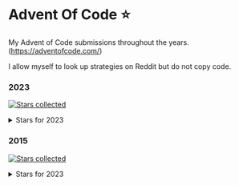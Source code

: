 # Advent Of Code ⭐

My Advent of Code submissions throughout the years. (https://adventofcode.com/)

I allow myself to look up strategies on Reddit but do not copy code.

### 2023

[![Stars collected](https://shields.io/static/v1?label=stars%20collected&message=38&color=yellow)]()

<details><summary>Stars for 2023</summary>
<p>

| day | part one | part two |
|:--:| :------: | :------: |
| 01 | ⭐ | ⭐ |
| 02 | ⭐ | ⭐ |
| 03 | ⭐ | ⭐ |
| 04 | ⭐ | ⭐ |
| 05 | ⭐ | ⭐ |
| 06 | ⭐ | ⭐ |
| 07 | ⭐ | ⭐ |
| 08 | ⭐ | ⭐ |
| 09 | ⭐ | ⭐ |
| 10 | ⭐ | ⭐ |
| 11 | ⭐ | ⭐ |
| 12 | ⭐ | ⭐ |
| 13 | ⭐ | ⭐ |
| 14 | ⭐ | ⭐ |
| 15 | ⭐ | ⭐ |
| 16 | ⭐ | ⭐ |
| 17 | | |
| 18 | ⭐ | ⭐ |
| 19 | ⭐ | ⭐ |
| 20 | ⭐ | ⭐ |
| 21 | | |
| 22 | | |
| 23 | | |
| 24 | | |
| 25 | | |

</p>
</details>

### 2015

[![Stars collected](https://shields.io/static/v1?label=stars%20collected&message=1&color=yellow)]()

<details><summary>Stars for 2023</summary>
<p>

| day | stars |
|:--:| :------: |
| 01 | ⭐ |
| 02 | |
| 03 | |
| 04 | |
| 05 | |
| 06 | |
| 07 | |
| 08 | |
| 09 | |
| 10 | |
| 11 | |
| 12 | |
| 13 | |
| 14 | |
| 15 | |  
| 16 | |  
| 17 | |  
| 18 | |  
| 19 | |  
| 20 | |  
| 21 | |  
| 22 | |  
| 23 | |  
| 24 | |  
| 25 | |

</p>
</details>

